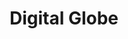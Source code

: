 ---
title: Digital Globe
link: https://digitalglobe.com 
description: I worked with the Maxar Creative Team to build out the Digital Globe website. We did a full redesign with custom styles and functionality using SASS, JavaScript ES5, and some light jQuery. The website is built with a Rails back end. 
live: true
skills: ['CSS', 'HTML', 'JavaScript', 'jQuery', 'Ruby on Rails', 'SASS']
weight: 10
---